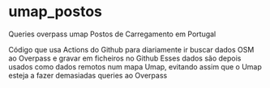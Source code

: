 # umap_postos
Queries overpass umap Postos de Carregamento em Portugal

Código que usa Actions do Github para diariamente ir buscar dados OSM ao Overpass e gravar em ficheiros no Github
Esses dados são depois usados como dados remotos num mapa Umap, evitando assim que o Umap esteja a fazer demasiadas queries ao Overpass
